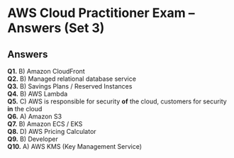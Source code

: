 # AWS Cloud Practitioner Exam – Answers (Set 3)

## Answers

**Q1.** B) Amazon CloudFront  
**Q2.** B) Managed relational database service  
**Q3.** B) Savings Plans / Reserved Instances  
**Q4.** B) AWS Lambda  
**Q5.** C) AWS is responsible for security **of** the cloud, customers for security **in** the cloud  
**Q6.** A) Amazon S3  
**Q7.** B) Amazon ECS / EKS  
**Q8.** D) AWS Pricing Calculator  
**Q9.** B) Developer  
**Q10.** A) AWS KMS (Key Management Service)  
